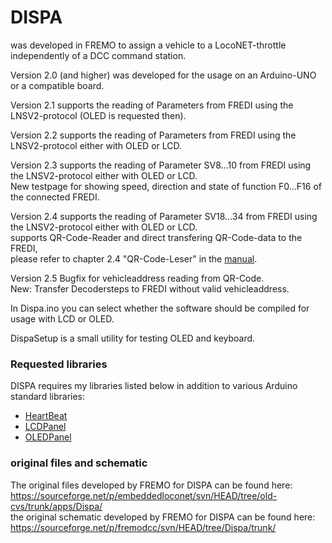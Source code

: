 # DISPA

was developed in FREMO to assign a vehicle to a LocoNET-throttle independently of a DCC command station.<br> 

Version 2.0 (and higher) was developed for the usage on an Arduino-UNO or a compatible board.<br>

Version 2.1 supports the reading of Parameters from FREDI using the LNSV2-protocol (OLED is requested then).<br>

Version 2.2 supports the reading of Parameters from FREDI using the LNSV2-protocol either with OLED or LCD.<br>

Version 2.3 supports the reading of Parameter SV8...10 from FREDI using the LNSV2-protocol either with OLED or LCD.<br>
            New testpage for showing speed, direction and state of function F0...F16 of the connected FREDI.<br>

Version 2.4 supports the reading of Parameter SV18...34 from FREDI using the LNSV2-protocol either with OLED or LCD.<br>
            supports QR-Code-Reader and direct transfering QR-Code-data to the FREDI,<br>
            please refer to chapter 2.4 "QR-Code-Leser" in the [manual](Documentation/Dispa.pdf).<br>

Version 2.5 Bugfix for vehicleaddress reading from QR-Code.<br>
            New: Transfer Decodersteps to FREDI without valid vehicleaddress.<br>

In Dispa.ino you can select whether the software should be compiled for usage with LCD or OLED.<br>

DispaSetup is a small utility for testing OLED and keyboard.<br>

### Requested libraries
DISPA requires my libraries listed below in addition to various Arduino standard libraries:<br> 
- [HeartBeat](https://www.github.com/Kruemelbahn/HeartBeat)<br>
- [LCDPanel](https://www.github.com/Kruemelbahn/LCDPanel)<br>
- [OLEDPanel](https://www.github.com/Kruemelbahn/OLEDPanel)<br>

### original files and schematic
The original files developed by FREMO for DISPA can be found here:<br>
https://sourceforge.net/p/embeddedloconet/svn/HEAD/tree/old-cvs/trunk/apps/Dispa/<br>
the original schematic developed by FREMO for DISPA can be found here:<br>
https://sourceforge.net/p/fremodcc/svn/HEAD/tree/Dispa/trunk/<br>
